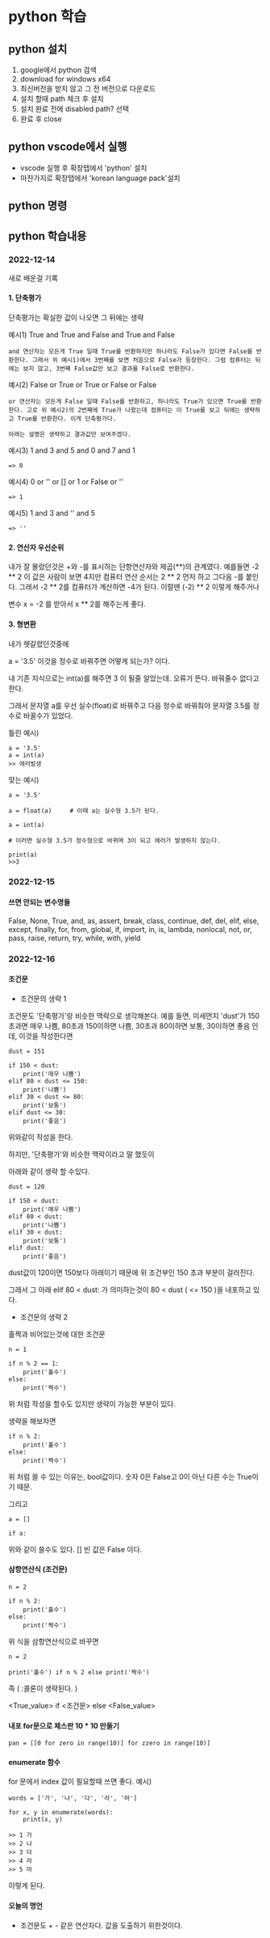 # **python 학습**
## **python 설치**
1. google에서 python 검색
2. download for windows x64
3. 최신버전을 받지 않고 그 전 버전으로 다운로드
4. 설치 할때 path 체크 후 설치
5. 설치 완료 전에 disabled path? 선택 
6. 완료 후 close

## **python vscode에서 실행**
- vscode 실행 후 확장탭에서 'python' 설치
- 마찬가지로 확장탭에서 'korean language pack'설치

## **python 명령**

## **python 학습내용**
### **2022-12-14**
새로 배운걸 기록
#### **1. 단축평가**

단축평가는 확실한 값이 나오면 그 뒤에는 생략

예시1) True and True and False and True and False
      
    and 연산자는 모든게 True 일때 True를 반환하지만 하나라도 False가 있다면 False를 반환한다. 그래서 위 예시1)에서 3번째를 보면 처음으로 False가 등장한다. 그럼 컴퓨터는 뒤에는 보지 않고, 3번째 False값만 보고 결과를 False로 반환한다.

예시2) False or True or True or False or False
    
    or 연산자는 모든게 False 일때 False를 반환하고, 하나라도 True가 있으면 True를 반환한다. 고로 위 예시2)의 2번째에 True가 나왔는데 컴퓨터는 이 True를 보고 뒤에는 생략하고 True를 반환한다. 이게 단축평가다.

    아래는 설명은 생략하고 결과값만 보여주겠다.

예시3) 1 and 3 and 5 and 0 and 7 and 1

    => 0

예시4) 0 or '' or [] or 1 or False or ''

    => 1

예시5) 1 and 3 and '' and 5

    => ''

#### **2. 연산자 우선순위**
내가 잘 몰랐던것은 +와 -를 표시하는 단항연산자와 제곱(**)의 관계였다.
예를들면 -2 ** 2 이 값은 사람이 보면 4지만 컴퓨터 연산 순서는 2 ** 2 먼저 하고 그다음 -를 붙인다.
그래서 -2 ** 2를 컴퓨터가 계산하면 -4가 된다.
이럴땐 (-2) ** 2 이렇게 해주거나 

변수 x = -2 를 받아서 x ** 2를 해주는게 좋다.

#### **3. 형변환**
내가 헷갈렸던것중에 

a = '3.5' 이것을 정수로 바꿔주면 어떻게 되는가? 이다.

내 기존 지식으로는 int(a)를 해주면 3 이 될줄 알았는데. 오류가 뜬다. 바꿔줄수 없다고 한다.

그래서 문자열 a를 우선 실수(float)로 바꿔주고 다음 정수로 바꿔줘야 문자열 3.5를 정수로 바꿀수가 있었다.

틀린 예시)

```
a = '3.5'
a = int(a)
>> 에러발생
```

맞는 예시)
```
a = '3.5'

a = float(a)     # 이때 a는 실수형 3.5가 된다.

a = int(a)       

# 이러면 실수형 3.5가 정수형으로 바뀌며 3이 되고 에러가 발생하지 않는다.

print(a)
>>3
```

### **2022-12-15**

#### **쓰면 안되는 변수명들**

False, None, True, and, as, assert, break, class, continue, def, del, elif, else, except, finally, for, from, global, if, import, in, is, lambda, nonlocal, not, or, pass, raise, return, try, while, with, yield

### **2022-12-16**

#### **조건문**

- 조건문의 생략 1

조건문도 '단축평가'랑 비슷한 맥락으로 생각해본다.
예를 들면, 미세먼지 'dust'가  150 초과면 매우 나쁨, 80초과 150이하면 나쁨, 30초과 80이하면 보통, 30이하면 좋음 인데, 이것을 작성한다면
```
dust = 151

if 150 < dust:
    print('매우 나쁨')
elif 80 < dust <= 150:
    print('나쁨')
elif 30 < dust <= 80:
    print('보통')
elif dust <= 30:
    print('좋음')
```

위와같이 작성을 한다.

하지만, '단축평가'와 비슷한 맥락이라고 말 했듯이 

아래와 같이 생략 할 수있다.
```
dust = 120

if 150 < dust:
    print('매우 나쁨')
elif 80 < dust:
    print('나쁨')
elif 30 < dust:
    print('보통')
elif dust:
    print('좋음')
```
dust값이 120이면 150보다 아래이기 때문에 위 조건부인 150 초과 부분이 걸러진다.

그래서 그 아래 elif 80 < dust: 가 의미하는것이 80 < dust ( <= 150 )을 내포하고 있다.

- 조건문의 생략 2

홀짝과 비어있는것에 대한 조건문
```
n = 1

if n % 2 == 1:
    print('홀수')
else:
    print('짝수')

```

위 처럼 작성을 할수도 있지만 생략이 가능한 부분이 있다.

생략을 해보자면

```
if n % 2:
    print('홀수')
else:
    print('짝수')
```
위 처럼 쓸 수 있는 이유는, bool값이다. 숫자 0은 False고 0이 아닌 다른 수는 True이기 때문.

그리고 
```
a = []

if a:
```
위와 같이 쓸수도 있다. [] 빈 값은 False 이다.

#### **삼항연산식** (조건문)
```
n = 2

if n % 2:
    print('홀수')
else:
    print('짝수')
```
위 식을 삼항연산식으로 바꾸면
```
n = 2

print('홀수') if n % 2 else print('짝수')
```
즉 ( :콜론이 생략된다. )

<True_value> if <조건문> else <False_value>


#### **내포 for문으로 체스판 10 * 10 만들기**
```
pan = [[0 for zero in range(10)] for zzero in range(10)]
```

#### **enumerate 함수**
for 문에서 index 값이 필요할때 쓰면 좋다.
예시)
```
words = ['가', '나', '다', '라', '마']

for x, y in enumerate(words):
    print(x, y)

>> 1 가
>> 2 나
>> 3 다
>> 4 라
>> 5 마
```
이렇게 된다.



#### **오늘의 명언**
- 조건문도 + - 같은 연산자다. 값을 도출하기 위한것이다.